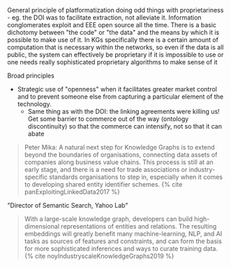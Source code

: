 General principle of platformatization doing odd things with proprietariness - eg. the DOI was to facilitate extraction, not alleviate it. Information conglomerates exploit and EEE open source all the time. There is a basic dichotomy between "the code" or "the data" and the means by which it is possible to make use of it. In KGs specifically there is a certain amount of computation that is necessary within the networks, so even if the data is all public, the system can effectively be proprietary if it is impossible to use or one needs really sophisticated proprietary algorithms to make sense of it


Broad principles
- Strategic use of "openness" when it facilitates greater market control and to prevent someone else from capturing a particular element of the technology.	
	- Same thing as with the DOI: the linking agreements were killing us! Get some barrier to commerce out of the way (ontology discontinuity) so that the commerce can intensify, not so that it can abate

> Peter Mika: A natural next step for Knowledge Graphs is to extend beyond the boundaries of organisations, connecting data assets of companies along business value chains. This process is still at an early stage, and there is a need for trade associations or industry-specific standards organisations to step in, especially when it comes to developing shared entity identifier schemes. {% cite panExploitingLinkedData2017 %}

"Director of Semantic Search, Yahoo Lab"

> With a large-scale knowledge graph, developers can build high-dimensional representations of entities and relations. The resulting embeddings will greatly benefit many machine-learning, NLP, and AI tasks as sources of features and constraints, and can form the basis for more sophisticated inferences and ways to curate training data. {% cite noyIndustryscaleKnowledgeGraphs2019 %}
